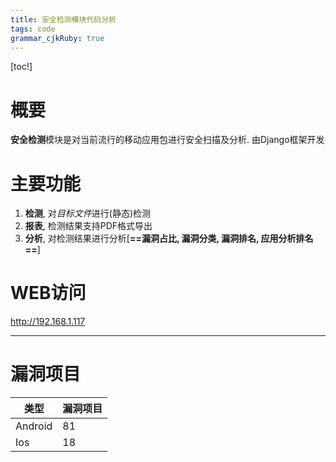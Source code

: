 ```yaml
---
title: 安全检测模块代码分析
tags: code
grammar_cjkRuby: true
---
```


[toc!]


# 概要
**安全检测**模块是对当前流行的移动应用包进行安全扫描及分析. 由Django框架开发
# 主要功能

 1. **检测**, 对*目标文件*进行(静态)检测
 2. **报表**, 检测结果支持PDF格式导出
 3. **分析**, 对检测结果进行分析[**==漏洞占比, 漏洞分类, 漏洞排名, 应用分析排名==**]
# WEB访问
http://192.168.1.117

___

# 漏洞项目
| 类型    | 漏洞项目 |
| ------- | -------- |
| Android | 81       |
| Ios | 18       |

